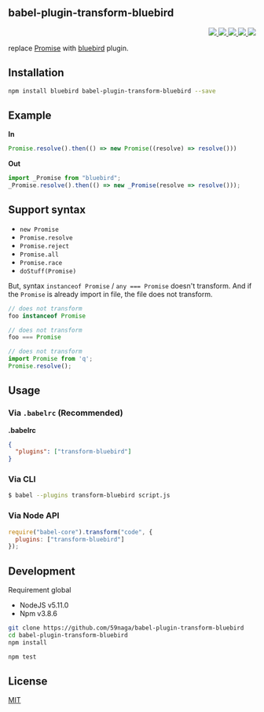 babel-plugin-transform-bluebird
---

<p align="right">
  <a href="https://npmjs.org/package/babel-plugin-transform-bluebird">
    <img src="https://img.shields.io/npm/v/babel-plugin-transform-bluebird.svg?style=flat-square">
  </a>
  <a href="https://travis-ci.org/59naga/babel-plugin-transform-bluebird">
    <img src="http://img.shields.io/travis/59naga/babel-plugin-transform-bluebird.svg?style=flat-square">
  </a>
  <a href="https://codeclimate.com/github/59naga/babel-plugin-transform-bluebird/coverage">
    <img src="https://img.shields.io/codeclimate/github/59naga/babel-plugin-transform-bluebird.svg?style=flat-square">
  </a>
  <a href="https://codeclimate.com/github/59naga/babel-plugin-transform-bluebird">
    <img src="https://img.shields.io/codeclimate/coverage/github/59naga/babel-plugin-transform-bluebird.svg?style=flat-square">
  </a>
  <a href="https://gemnasium.com/59naga/babel-plugin-transform-bluebird">
    <img src="https://img.shields.io/gemnasium/59naga/babel-plugin-transform-bluebird.svg?style=flat-square">
  </a>
</p>

replace [Promise](https://developer.mozilla.org/en-US/docs/Web/JavaScript/Reference/Global_Objects/Promise) with  [bluebird](https://github.com/petkaantonov/bluebird#readme) plugin.

Installation
---
```bash
npm install bluebird babel-plugin-transform-bluebird --save
```

Example
---

**In**

```js
Promise.resolve().then(() => new Promise((resolve) => resolve()))
```

**Out**

```js
import _Promise from "bluebird";
_Promise.resolve().then(() => new _Promise(resolve => resolve()));
```

## Support syntax

- `new Promise`
- `Promise.resolve`
- `Promise.reject`
- `Promise.all`
- `Promise.race`
- `doStuff(Promise)`

But, syntax `instanceof Promise` / `any === Promise` doesn't transform.
And if the `Promise` is already import in file, the file does not transform.

```js
// does not transform
foo instanceof Promise

// does not transform
foo === Promise

// does not transform
import Promise from 'q';
Promise.resolve();
```

## Usage

### Via `.babelrc` (Recommended)

**.babelrc**

```json
{
  "plugins": ["transform-bluebird"]
}
```

### Via CLI

```bash
$ babel --plugins transform-bluebird script.js
```

### Via Node API

```js
require("babel-core").transform("code", {
  plugins: ["transform-bluebird"]
});
```

Development
---
Requirement global
* NodeJS v5.11.0
* Npm v3.8.6

```bash
git clone https://github.com/59naga/babel-plugin-transform-bluebird
cd babel-plugin-transform-bluebird
npm install

npm test
```

License
---
[MIT](http://59naga.mit-license.org/)

